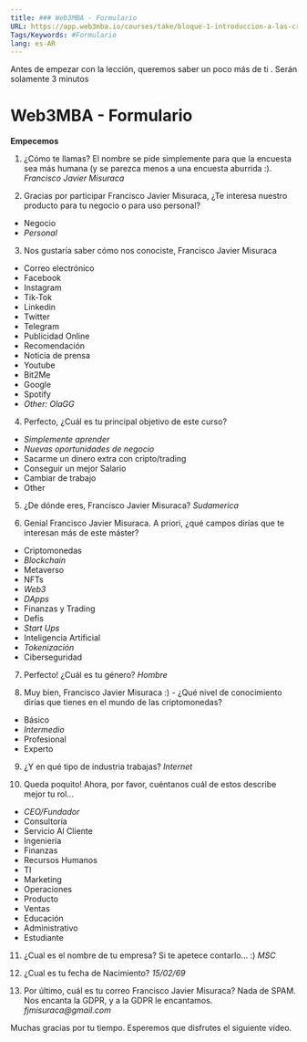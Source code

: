 ```yaml
---
title: ### Web3MBA - Formulario
URL: https://app.web3mba.io/courses/take/bloque-1-introduccion-a-las-criptomonedas/multimedia/37234035-web3mba-formulario
Tags/Keywords: #Formulario
lang: es-AR
---
```

Antes de empezar con la lección, queremos saber un poco más de ti . Serán solamente 3 minutos

# Web3MBA - Formulario
**Empecemos**
1. ¿Cómo te llamas?
El nombre se pide simplemente para que la encuesta sea más humana (y se parezca menos a una encuesta aburrida :).
_Francisco Javier Misuraca_

2. Gracias por participar Francisco Javier Misuraca, ¿Te interesa nuestro producto para tu negocio o para uso personal?
- Negocio
- _Personal_

3. Nos gustaría saber cómo nos conociste, Francisco Javier Misuraca
- Correo electrónico
- Facebook
- Instagram
- Tik-Tok
- Linkedin
- Twitter
- Telegram
- Publicidad Online
- Recomendación
- Noticia de prensa
- Youtube
- Bit2Me
- Google
- Spotify
- _Other: OlaGG_

4. Perfecto, ¿Cuál es tu principal objetivo de este curso?
- _Simplemente aprender_
- _Nuevas oportunidades de negocio_
- Sacarme un dinero extra con cripto/trading
- Conseguir un mejor Salario
- Cambiar de trabajo
- Other

5. ¿De dónde eres, Francisco Javier Misuraca?
_Sudamerica_

6. Genial Francisco Javier Misuraca. A priori, ¿qué campos dirías que te interesan más de este máster?
- Criptomonedas
- _Blockchain_
- Metaverso
- NFTs
- _Web3_
- _DApps_
- Finanzas y Trading
- Defis
- _Start Ups_
- Inteligencia Artificial
- _Tokenización_
- Ciberseguridad

7. Perfecto! ¿Cuál es tu género?
_Hombre_

8. Muy bien, Francisco Javier Misuraca :) - ¿Qué nivel de conocimiento dirías que tienes en el mundo de las criptomonedas?
- Básico
- _Intermedio_
- Profesional
- Experto

9. ¿Y en qué tipo de industria trabajas?
_Internet_

10. Queda poquito! Ahora, por favor, cuéntanos cuál de estos describe mejor tu rol...
- _CEO/Fundador_
- Consultoría
- Servicio Al Cliente
- Ingeniería
- Finanzas
- Recursos Humanos
- TI
- Marketing
- Operaciones
- Producto
- Ventas
- Educación
- Administrativo
- Estudiante

11. ¿Cual es el nombre de tu empresa?
Si te apetece contarlo... :)
_MSC_

12. ¿Cual es tu fecha de Nacimiento?
_15/02/69_

13. Por último, cuál es tu correo Francisco Javier Misuraca?
Nada de SPAM. Nos encanta la GDPR, y a la GDPR le encantamos.
_fjmisuraca@gmail.com_

Muchas gracias por tu tiempo. Esperemos que disfrutes el siguiente vídeo.
